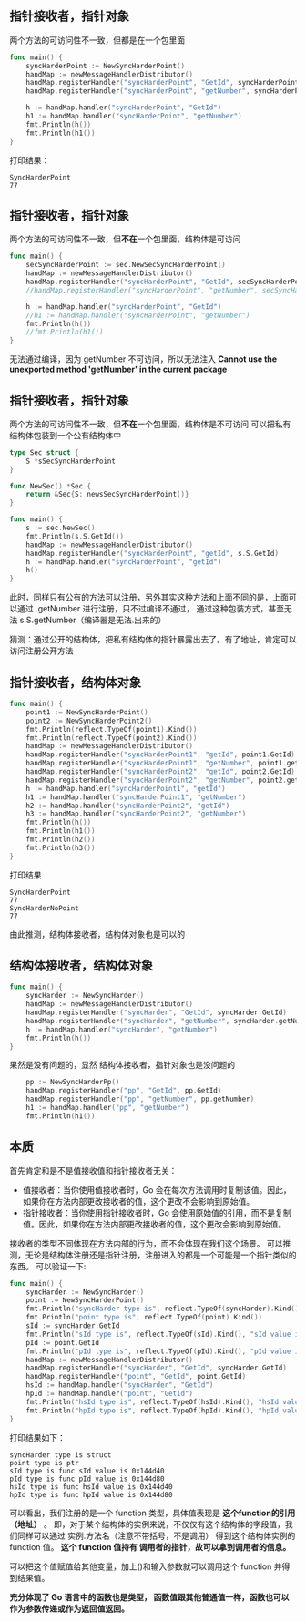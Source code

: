 ## 指针接收者，指针对象
两个方法的可访问性不一致，但都是在一个包里面
```go
func main() {
	syncHarderPoint := NewSyncHarderPoint()
	handMap := newMessageHandlerDistributor()
	handMap.registerHandler("syncHarderPoint", "GetId", syncHarderPoint.GetId)
	handMap.registerHandler("syncHarderPoint", "getNumber", syncHarderPoint.getNumber)

	h := handMap.handler("syncHarderPoint", "GetId")
	h1 := handMap.handler("syncHarderPoint", "getNumber")
	fmt.Println(h())
	fmt.Println(h1())
}
```
打印结果：
```text
SyncHarderPoint
77
```

## 指针接收者，指针对象
两个方法的可访问性不一致，但**不在**一个包里面，结构体是可访问
```go
func main() {
	secSyncHarderPoint := sec.NewSecSyncHarderPoint()
	handMap := newMessageHandlerDistributor()
	handMap.registerHandler("syncHarderPoint", "GetId", secSyncHarderPoint.GetId)
	//handMap.registerHandler("syncHarderPoint", "getNumber", secSyncHarderPoint.getNumber)

	h := handMap.handler("syncHarderPoint", "GetId")
	//h1 := handMap.handler("syncHarderPoint", "getNumber")
	fmt.Println(h())
	//fmt.Println(h1())
}
```
无法通过编译，因为 getNumber 不可访问，所以无法注入 **Cannot use the unexported method 'getNumber' in the current package**

## 指针接收者，指针对象
两个方法的可访问性不一致，但**不在**一个包里面，结构体是不可访问
可以把私有结构体包装到一个公有结构体中
```go
type Sec struct {
	S *sSecSyncHarderPoint
}

func NewSec() *Sec {
	return &Sec{S: newsSecSyncHarderPoint()}
}
```

```go
func main() {
	s := sec.NewSec()
	fmt.Println(s.S.GetId())
	handMap := newMessageHandlerDistributor()
	handMap.registerHandler("syncHarderPoint", "getId", s.S.GetId)
	h := handMap.handler("syncHarderPoint", "getId")
	h()
}
```
此时，同样只有公有的方法可以注册，另外其实这种方法和上面不同的是，上面可以通过 .getNumber 进行注册，只不过编译不通过，
通过这种包装方式，甚至无法 s.S.getNumber（编译器是无法.出来的）

猜测：通过公开的结构体，把私有结构体的指针暴露出去了。有了地址，肯定可以访问注册公开方法

## 指针接收者，结构体对象
```go
func main() {
	point1 := NewSyncHarderPoint()
	point2 := NewSyncHarderPoint2()
	fmt.Println(reflect.TypeOf(point1).Kind())
	fmt.Println(reflect.TypeOf(point2).Kind())
	handMap := newMessageHandlerDistributor()
	handMap.registerHandler("syncHarderPoint1", "getId", point1.GetId)
	handMap.registerHandler("syncHarderPoint1", "getNumber", point1.getNumber)
	handMap.registerHandler("syncHarderPoint2", "getId", point2.GetId)
	handMap.registerHandler("syncHarderPoint2", "getNumber", point2.getNumber)
	h := handMap.handler("syncHarderPoint1", "getId")
	h1 := handMap.handler("syncHarderPoint1", "getNumber")
	h2 := handMap.handler("syncHarderPoint2", "getId")
	h3 := handMap.handler("syncHarderPoint2", "getNumber")
	fmt.Println(h())
	fmt.Println(h1())
	fmt.Println(h2())
	fmt.Println(h3())
}
```
打印结果
```text
SyncHarderPoint
77
SyncHarderNoPoint
77
```

由此推测，结构体接收者，结构体对象也是可以的

## 结构体接收者，结构体对象
```go
func main() {
	syncHarder := NewSyncHarder()
	handMap := newMessageHandlerDistributor()
	handMap.registerHandler("syncHarder", "GetId", syncHarder.GetId)
	handMap.registerHandler("syncHarder", "getNumber", syncHarder.getNumber)
	h := handMap.handler("syncHarder", "getNumber")
	fmt.Println(h())
}
```
果然是没有问题的，显然 结构体接收者，指针对象也是没问题的
```go
    pp := NewSyncHarderPp()
	handMap.registerHandler("pp", "GetId", pp.GetId)
	handMap.registerHandler("pp", "getNumber", pp.getNumber)
	h1 := handMap.handler("pp", "getNumber")
	fmt.Println(h1())
```

## 本质
首先肯定和是不是值接收值和指针接收者无关：
+ 值接收者：当你使用值接收者时，Go 会在每次方法调用时复制该值。因此，如果你在方法内部更改接收者的值，这个更改不会影响到原始值。
+ 指针接收者：当你使用指针接收者时，Go 会使用原始值的引用，而不是复制值。因此，如果你在方法内部更改接收者的值，这个更改会影响到原始值。

接收者的类型不同体现在方法内部的行为，而不会体现在我们这个场景。
可以推测，无论是结构体注册还是指针注册，注册进入的都是一个可能是一个指针类似的东西。
可以验证一下:
```go
func main() {
	syncHarder := NewSyncHarder()
	point := NewSyncHarderPoint()
	fmt.Println("syncHarder type is", reflect.TypeOf(syncHarder).Kind())
	fmt.Println("point type is", reflect.TypeOf(point).Kind())
	sId := syncHarder.GetId
	fmt.Println("sId type is", reflect.TypeOf(sId).Kind(), "sId value is", sId)
	pId := point.GetId
	fmt.Println("pId type is", reflect.TypeOf(pId).Kind(), "pId value is", pId)
	handMap := newMessageHandlerDistributor()
	handMap.registerHandler("syncHarder", "GetId", syncHarder.GetId)
	handMap.registerHandler("point", "GetId", point.GetId)
	hsId := handMap.handler("syncHarder", "GetId")
	hpId := handMap.handler("point", "GetId")
	fmt.Println("hsId type is", reflect.TypeOf(hsId).Kind(), "hsId value is", hsId)
	fmt.Println("hpId type is", reflect.TypeOf(hpId).Kind(), "hpId value is", hpId)
}
```
打印结果如下：
```text
syncHarder type is struct
point type is ptr
sId type is func sId value is 0x144d40
pId type is func pId value is 0x144d80
hsId type is func hsId value is 0x144d40
hpId type is func hpId value is 0x144d80
```
可以看出，我们注册的是一个 function 类型，具体值表现是 **这个function的引用（地址）** 。
即，对于某个结构体的实例来说，不仅仅有这个结构体的字段值，我们同样可以通过 实例.方法名（注意不带括号，不是调用） 得到这个结构体实例的 function 值。
**这个 function 值持有 调用者的指针，故可以拿到调用者的信息。**

可以把这个值赋值给其他变量，加上()和输入参数就可以调用这个 function 并得到结果值。

**充分体现了 Go 语言中的函数也是类型， 函数值跟其他普通值一样，函数也可以作为参数传递或作为返回值返回。**
